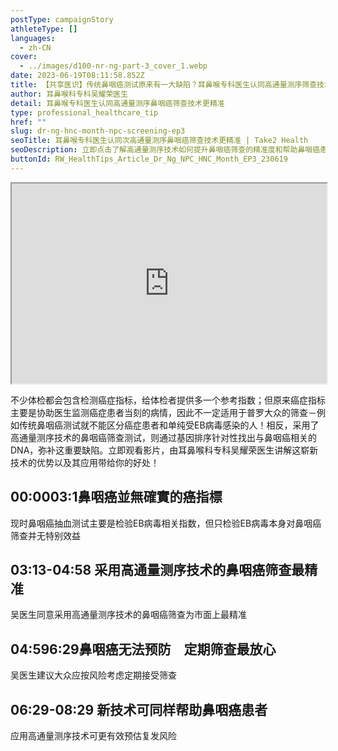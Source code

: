 ```yaml
---
postType: campaignStory
athleteType: []
languages:
  - zh-CN
cover:
  - ../images/d100-nr-ng-part-3_cover_1.webp
date: 2023-06-19T08:11:58.852Z
title: 【共享医识】传统鼻咽癌测试原来有一大缺陷？耳鼻喉专科医生认同高通量测序筛查技术更精准！
author: 耳鼻喉科专科吴耀荣医生
detail: 耳鼻喉专科医生认同高通量测序鼻咽癌筛查技术更精准
type: professional_healthcare_tip
href: ""
slug: dr-ng-hnc-month-npc-screening-ep3
seoTitle: 耳鼻喉专科医生认同次高通量测序鼻咽癌筛查技术更精准 | Take2 Health
seoDescription: 立即点击了解高通量测序技术如何提升鼻咽癌筛查的精准度和帮助鼻咽癌患者。
buttonId: RW_HealthTips_Article_Dr_Ng_NPC_HNC_Month_EP3_230619
---
```

<div class="youtube-root"><iframe title="【共享医识】传统鼻咽癌测试原来有一大缺陷？耳鼻喉专科医生认同高通量测序筛查技术更精准！" width="100%" height="320" src="https://www.youtube.com/embed/EsSoK-yhzmU?rel=0" id="EsSoK-yhzmU" loading="lazy" allowfullscreen sandbox="allow-same-origin allow-scripts allow-popups"></iframe></div>

不少体检都会包含检测癌症指标，给体检者提供多一个参考指数；但原来癌症指标主要是协助医生监测癌症患者当刻的病情，因此不一定适用于普罗大众的筛查－例如传统鼻咽癌测试就不能区分癌症患者和单纯受EB病毒感染的人！相反，采用了高通量测序技术的鼻咽癌筛查测试，则通过基因排序针对性找出与鼻咽癌相关的DNA，弥补这重要缺陷。立即观看影片，由耳鼻喉科专科吴耀荣医生讲解这崭新技术的优势以及其应用带给你的好处！

## 00:0003:1鼻咽癌並無確實的癌指標

现时鼻咽癌抽血测试主要是检验EB病毒相关指数，但只检验EB病毒本身对鼻咽癌筛查并无特别效益

## 03:13-04:58 采用高通量测序技术的鼻咽癌筛查最精准

吴医生同意采用高通量测序技术的鼻咽癌筛查为市面上最精准

## 04:596:29鼻咽癌无法预防　定期筛查最放心

吴医生建议大众应按风险考虑定期接受筛查

## 06:29-08:29 新技术可同样帮助鼻咽癌患者

应用高通量测序技术可更有效预估复发风险